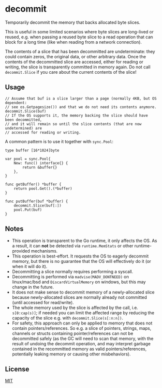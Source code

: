 # decommit

Temporarily decommit the memory that backs allocated byte slices.

This is useful in some limited scenarios where byte slices are long-lived or reused, e.g. when passing a reused byte slice to a read operation that can block for a long time (like when reading from a network connection).

The contents of a slice that has been decommitted are undeterminate: they could contain zeros, the original data, or other arbitrary data. Once the contents of the decommitted slice are accessed, either for reading or writing, the slice is transparently committed in memory again. Do not call `decommit.Slice` if you care about the current contents of the slice!

## Usage

```golang
// Assume that buf is a slice larger than a page (normally 4KB, but OS dependent:
// see os.Getpagesize()) and that we do not need its contents anymore.
decommit.Slice(buf)
// If the OS supports it, the memory backing the slice should have been decommitted,
// and it will remain so until the slice contents (that are now undetermined) are
// accessed for reading or writing.
```

A common pattern is to use it together with `sync.Pool`:

```golang
type buffer [16*1024]byte

var pool = sync.Pool{
    New: func() interface{} {
        return &buffer{}
    },
}

func getBuffer() *buffer {
    return pool.Get().(*buffer)
}

func putBuffer(buf *buffer) {
    decommit.Slice(buf[:])
    pool.Put(buf)
}
```

## Notes 

- This operation is transparent to the Go runtime, it only affects the OS. As a result, it can **not** be detected via `runtime.MemStats` or other runtime-provided mechanisms.
- This operation is best-effort. It requests the OS to eagerly decommit memory, but there is no guarantee that the OS will effectively do it (or when it will do it).
- Decommitting a slice normally requires performing a syscall.
- Decommitting is performed via `madvise(MADV_DONTNEED)` on linux/mac/bsd and `DiscardVirtualMemory` on windows, but this may change in the future.
- It does not make sense to decommit memory of a newly-allocated slice because newly-allocated slices are normally already not committed (until accessed for read/write).
- The whole memory used by the slice is affected by the call, i.e. `s[0:cap(s)]`; if needed you can limit the affected range by reducing the capacity of the slice e.g. with `decommit.Slice(s[:n:n])`.
- For safety, this approach can only be applied to memory that does not contain pointers/references. So e.g. a slice of pointers, strings, maps, channels or structs containing pointer/references can not be decommitted safely (as the GC will need to scan that memory, with the result of undoing the decommit operation, and may interpret garbage contained in the recommitted memory as valid pointers/references, potentially leaking memory or causing other misbehaviors). 

## License

[MIT](LICENSE)
